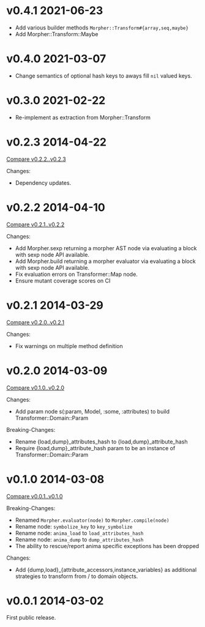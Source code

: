 # v0.4.1 2021-06-23

* Add various builder methods `Morpher::Transform#{array,seq,maybe}`
* Add Morpher::Transform::Maybe

# v0.4.0 2021-03-07

* Change semantics of optional hash keys to aways fill `nil` valued keys.

# v0.3.0 2021-02-22

* Re-implement as extraction from Morpher::Transform

# v0.2.3 2014-04-22

[Compare v0.2.2..v0.2.3](https://github.com/mbj/morpher/compare/v0.2.2...v0.2.3)

Changes:

* Dependency updates.

# v0.2.2 2014-04-10

[Compare v0.2.1..v0.2.2](https://github.com/mbj/morpher/compare/v0.2.1...v0.2.2)

Changes:

* Add Morpher.sexp returning a morpher AST node via evaluating a block with sexp node API available.
* Add Morpher.build returning a morpher evaluator via evaluating a block with sexp node API available.
* Fix evaluation errors on Transformer::Map node.
* Ensure mutant coverage scores on CI

# v0.2.1 2014-03-29

[Compare v0.2.0..v0.2.1](https://github.com/mbj/morpher/compare/v0.2.0...v0.2.1)

Changes:

* Fix warnings on multiple method definition

# v0.2.0 2014-03-09

[Compare v0.1.0..v0.2.0](https://github.com/mbj/morpher/compare/v0.1.0...v0.2.0)

Changes:

* Add param node s(:param, Model, :some, :attributes) to build Transformer::Domain::Param

Breaking-Changes:

* Rename {load,dump}_attributes_hash to {load,dump}_attribute_hash
* Require {load,dump}_attribute_hash param to be an instance of Transformer::Domain::Param

# v0.1.0 2014-03-08

[Compare v0.0.1..v0.1.0](https://github.com/mbj/morpher/compare/v0.0.1...v0.1.0)

Breaking-Changes:

* Renamed `Morpher.evaluator(node)` to `Morpher.compile(node)`
* Rename node: `symbolize_key` to `key_symbolize`
* Rename node: `anima_load` to `load_attributes_hash`
* Rename node: `anima_dump` to `dump_attributes_hash`
* The ability to rescue/report anima specific exceptions has been dropped

Changes:

* Add {dump,load}_{attribute_accessors,instance_variables} as additional strategies to
  transform from / to domain objects.

# v0.0.1 2014-03-02

First public release.
